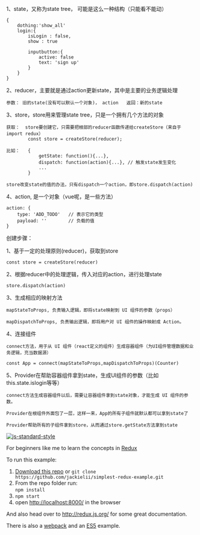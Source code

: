 1、state，又称为state tree， 可能是这么一种结构（只能看不能动）

    {
        dothing:'show_all'
        login:{
            isLogin : false,
            show : true

            inputbutton:{
                active: false
                text: 'sign up'
            }
        }
    }

2、reducer，主要就是通过action更新state，其中是主要的业务逻辑处理
    
    参数： 旧的state(没有可以默认一个对象)， action   返回：新的state

3、store，store用来管理state tree，只是一个拥有几个方法的对象

    获取：  store要创建它，只需要把根部的reducer函数传递给createStore（来自于import redux）
            const store = createStore(reducer);
    
    比如：   {
                getState: function(){...},
                dispatch: function(action){...}, // 触发state发生变化
                ...   
            }
    
    store改变state的值的办法，只有dispatch一个action，即store.dispatch(action)

4、action, 是一个对象（vue呢，是一些方法）

    action: {
        type: 'ADD_TODO'   // 表示它的类型 
        payload: ''        // 负载的值
    }

创建步骤：

1、基于一定的处理原则(reducer)，获取到store

    const store = createStore(reducer)

2、根据reducer中的处理逻辑，传入对应的action，进行处理state

    store.dispatch(action)

3、生成相应的映射方法
    
    mapStateToProps, 负责输入逻辑，即将state映射到 UI 组件的参数（props）

    mapDispatchToProps, 负责输出逻辑，即将用户对 UI 组件的操作映射成 Action。

4、连接组件

    connect方法，用于从 UI 组件（react定义的组件）生成容器组件（为UI组件管理数据和业务逻辑，充当数据源）

    const App = connect(mapStateToProps,mapDispatchToProps)(Counter)

5、Provider在帮助容器组件拿到state，生成UI组件的参数（比如this.state.islogin等等）

    connect方法生成容器组件以后，需要让容器组件拿到state对象，才能生成 UI 组件的参数。

    Provider在根组件外面包了一层，这样一来，App的所有子组件就默认都可以拿到state了
    
    Provider帮助所有的子组件拿到store，从而通过store.getState方法拿到state    

[![js-standard-style](https://img.shields.io/badge/code%20style-standard-brightgreen.svg?style=flat)](http://standardjs.com/)

For beginners like me to learn the concepts in [Redux](https://github.com/reactjs/redux)

To run this example:

1. [Download this repo](https://github.com/jackielii/simplest-redux-example/archive/master.zip) or `git clone https://github.com/jackielii/simplest-redux-example.git`
2. From the repo folder run:  
   `npm install`
3. `npm start`
4. open [http://localhost:8000/](http://localhost:8000/) in the browser

And also head over to http://redux.js.org/ for some great documentation.

There is also a [webpack](https://github.com/jackielii/simplest-redux-example/tree/webpack) and an [ES5](https://github.com/jackielii/simplest-redux-example/tree/es5) example.
